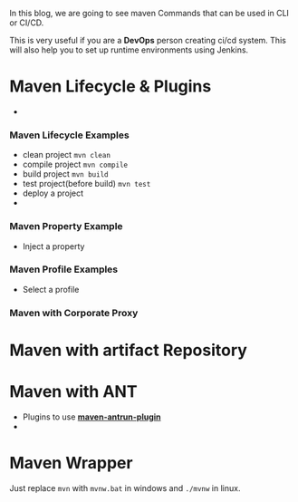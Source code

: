 In this blog, we are going to see maven Commands that can be used in CLI or CI/CD.

This is very useful if you are a **DevOps** person creating ci/cd system. This will also help you to set up runtime environments using Jenkins.

# Maven Lifecycle & Plugins 
- 

### Maven Lifecycle Examples 
- clean project ```mvn clean```
- compile project ```mvn compile```
- build project ```mvn build```
- test project(before build) ```mvn test```
- deploy a project 
- 
### Maven Property Example 

- Inject a property 

### Maven Profile Examples 

- Select a profile 

### Maven with Corporate Proxy 

# Maven with artifact Repository  

# Maven with ANT 
- Plugins to use [**maven-antrun-plugin**]()
- 

# Maven Wrapper 

Just replace ```mvn``` with ```mvnw.bat``` in windows and ```./mvnw``` in linux. 